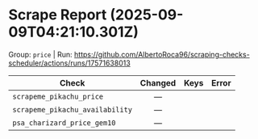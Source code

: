 # Scrape Report (2025-09-09T04:21:10.301Z)

Group: `price`  |  Run: https://github.com/AlbertoRoca96/scraping-checks-scheduler/actions/runs/17571638013

| Check | Changed | Keys | Error |
|---|:---:|:--|:--|
| `scrapeme_pikachu_price` | — |  |  |
| `scrapeme_pikachu_availability` | — |  |  |
| `psa_charizard_price_gem10` | — |  |  |
